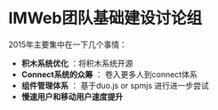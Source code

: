 #  IMWeb团队基础建设讨论组
2015年主要集中在一下几个事情：
- **积木系统优化** ：将积木系统开源
- **Connect系统的众筹** ： 卷入更多人到connect体系
- **组件管理体系** ： 基于duo.js or spmjs 进行进一步尝试
- **慢速用户和移动用户速度提升** 

